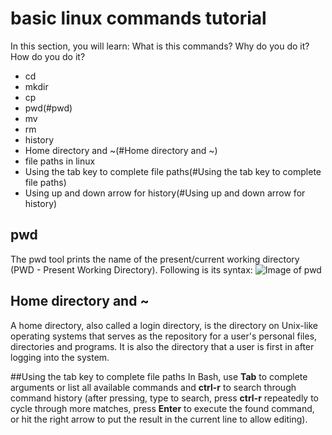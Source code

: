 # basic linux commands tutorial
In this section, you will learn:
What is this commands? Why do you do it? How do you do it?

* cd
* mkdir
* cp
* pwd(#pwd)
* mv
* rm
* history
* Home directory and ~(#Home directory and ~)
* file paths in linux
* Using the tab key to complete file paths(#Using the tab key to complete file paths)
* Using up and down arrow for history(#Using up and down arrow for history)

## pwd
The pwd tool prints the name of the present/current working directory (PWD - Present Working Directory). Following is its syntax:
![Image of pwd](/image/pwd.png)

## Home directory and ~
A home directory, also called a login directory, is the directory on Unix-like operating systems that serves as the repository for a user's personal files, directories and programs. It is also the directory that a user is first in after logging into the system.

##Using the tab key to complete file paths
In Bash, use **Tab** to complete arguments or list all available commands and **ctrl-r** to search through command history (after pressing, type to search, press **ctrl-r** repeatedly to cycle through more matches, press **Enter** to execute the found command, or hit the right arrow to put the result in the current line to allow editing).